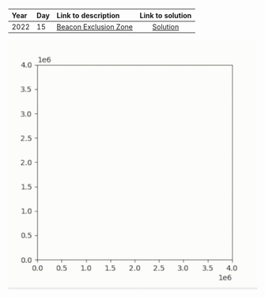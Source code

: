 | Year | Day | Link to description | Link to solution
|:---|:---|:---|:---:|
| 2022 | 15 | [Beacon Exclusion Zone](https://adventofcode.com/2022/day/15) | [Solution](https://github.com/versenyi98/programming-contests/tree/master/Advent%20of%20Code/2022/Day%2015%20-%20Beacon%20Exclusion%20Zone)|

![gif](./AoC-2022-Day-15.gif)